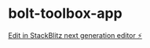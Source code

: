 # bolt-toolbox-app

[Edit in StackBlitz next generation editor ⚡️](https://stackblitz.com/~/github.com/guangzan/bolt-toolbox-app)